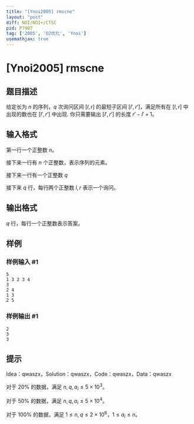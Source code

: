 ```yaml
---
title: "[Ynoi2005] rmscne"
layout: "post"
diff: NOI/NOI+/CTSC
pid: P7907
tag: ['2005', 'O2优化', 'Ynoi']
usemathjax: true
---
```


# [Ynoi2005] rmscne
## 题目描述

给定长为 $n$ 的序列，$q$ 次询问区间 $[l,r]$ 的最短子区间 $[l',r']$，满足所有在 $[l,r]$ 中出现的数也在 $[l',r']$ 中出现. 你只需要输出 $[l',r']$ 的长度 $r'-l'+1$。
## 输入格式

第一行一个正整数 $n$。

接下来一行有 $n$ 个正整数，表示序列的元素。

接下来一行有一个正整数 $q$

接下来 $q$ 行，每行两个正整数 $l,r$ 表示一个询问。
## 输出格式

$q$ 行，每行一个正整数表示答案。
## 样例

### 样例输入 #1
```
5
1 3 2 3 4
3
2 4
1 3
2 5
```
### 样例输出 #1
```
2
3
3
```
## 提示

Idea：qwaszx，Solution：qwaszx，Code：qwaszx，Data：qwaszx

对于 $20\%$ 的数据，满足 $n,q,a_i\leq 5\times 10^3$。

对于 $50\%$ 的数据，满足 $n,q,a_i\leq 5\times 10^4$。

对于 $100\%$ 的数据，满足 $1\leq n,q\leq 2\times 10^6$，$1\leq a_i\leq n$。
